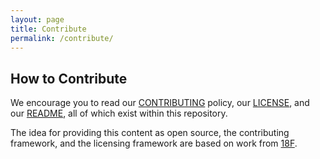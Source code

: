 ```yaml
---
layout: page
title: Contribute
permalink: /contribute/
---
```


## How to Contribute

We encourage you to read our [CONTRIBUTING](../CONTRIBUTING.md) policy, our [LICENSE](../LICENSE.md), and our [README](../README.md), all of which exist within this repository.  

The idea for providing this content as open source, the contributing framework, and the licensing framework are based on work from [18F](https://18f.gsa.gov). 

